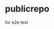 # publicrepo
for e2e test



































































































































































































































































































































































































































































































































































































































































































































































































































































































































































































































































































































































































































































































































































































































































































































































































































































































































































































































































































































































































































































































































































































































































































































































































































































































































































































































































































































































































































































































































































































































































































































































































































































































































































































































































































































































































































































































































































































































































































































































































































































































































































































































































































































































































































































































































































































































































































































































































































































